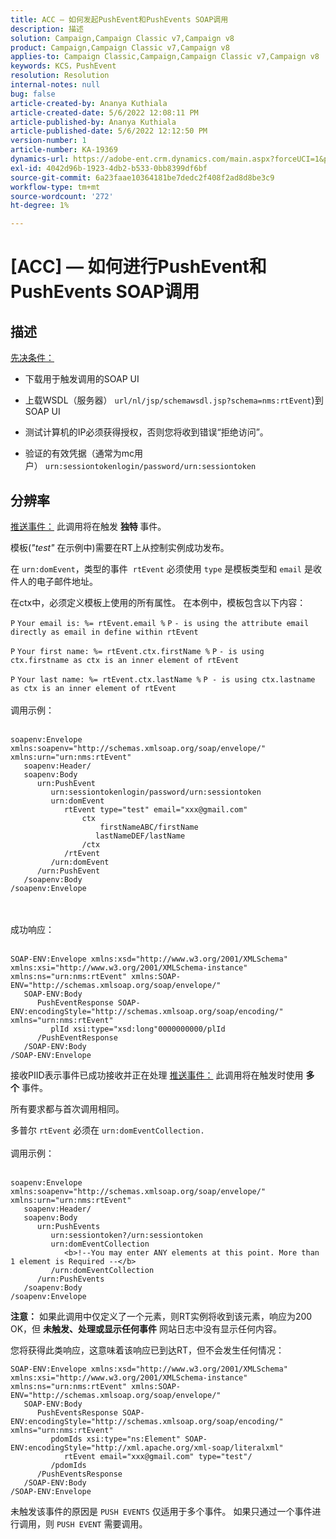 ```yaml
---
title: ACC — 如何发起PushEvent和PushEvents SOAP调用
description: 描述
solution: Campaign,Campaign Classic v7,Campaign v8
product: Campaign,Campaign Classic v7,Campaign v8
applies-to: Campaign Classic,Campaign,Campaign Classic v7,Campaign v8
keywords: KCS，PushEvent
resolution: Resolution
internal-notes: null
bug: false
article-created-by: Ananya Kuthiala
article-created-date: 5/6/2022 12:08:11 PM
article-published-by: Ananya Kuthiala
article-published-date: 5/6/2022 12:12:50 PM
version-number: 1
article-number: KA-19369
dynamics-url: https://adobe-ent.crm.dynamics.com/main.aspx?forceUCI=1&pagetype=entityrecord&etn=knowledgearticle&id=a22f902d-35cd-ec11-a7b5-0022480b639b
exl-id: 4042d96b-1923-4db2-b533-0bb8399df6bf
source-git-commit: 6a23faae10364181be7dedc2f408f2ad8d8be3c9
workflow-type: tm+mt
source-wordcount: '272'
ht-degree: 1%

---
```


# [ACC]  — 如何进行PushEvent和PushEvents SOAP调用

## 描述

<u>先决条件：</u>
- 下载用于触发调用的SOAP UI

- 上载WSDL（服务器） `url/nl/jsp/schemawsdl.jsp?schema=nms:rtEvent`)到SOAP UI

- 测试计算机的IP必须获得授权，否则您将收到错误“拒绝访问”。

- 验证的有效凭据（通常为mc用户） `urn:sessiontokenlogin/password/urn:sessiontoken`




## 分辨率

<u>推送事件：</u>
此调用将在触发 <b>独特 </b>事件。

模板(*&quot;test&quot;* 在示例中)需要在RT上从控制实例成功发布。

在 `urn:domEvent`，类型的事件  `rtEvent` 必须使用 `type` 是模板类型和 `email` 是收件人的电子邮件地址。

在ctx中，必须定义模板上使用的所有属性。 在本例中，模板包含以下内容：

`P` `Your email is: %= rtEvent.email %` `P` `- is using the attribute email directly as email in define within rtEvent`

`P` `Your first name: %= rtEvent.ctx.firstName %` `P` `- is using ctx.firstname as ctx is an inner element of rtEvent`

`P` `Your last name: %= rtEvent.ctx.lastName %` `P - is using ctx.lastname as ctx is an inner element of rtEvent`
<br><br>调用示例：<br><br>

```
soapenv:Envelope xmlns:soapenv="http://schemas.xmlsoap.org/soap/envelope/" xmlns:urn="urn:nms:rtEvent"
   soapenv:Header/
   soapenv:Body
      urn:PushEvent
         urn:sessiontokenlogin/password/urn:sessiontoken
         urn:domEvent
            rtEvent type="test" email="xxx@gmail.com" 
                ctx
                    firstNameABC/firstName
                   lastNameDEF/lastName
                /ctx
            /rtEvent
         /urn:domEvent
      /urn:PushEvent
   /soapenv:Body
/soapenv:Envelope
```

<br><br>成功响应：<br><br>

```
SOAP-ENV:Envelope xmlns:xsd="http://www.w3.org/2001/XMLSchema" xmlns:xsi="http://www.w3.org/2001/XMLSchema-instance" xmlns:ns="urn:nms:rtEvent" xmlns:SOAP-ENV="http://schemas.xmlsoap.org/soap/envelope/"
   SOAP-ENV:Body
      PushEventResponse SOAP-ENV:encodingStyle="http://schemas.xmlsoap.org/soap/encoding/" xmlns="urn:nms:rtEvent"
         plId xsi:type="xsd:long"0000000000/plId
      /PushEventResponse
   /SOAP-ENV:Body
/SOAP-ENV:Envelope
```

接收PIID表示事件已成功接收并正在处理
<u>推送事件：</u>
此调用将在触发时使用 <b>多个</b> 事件。

所有要求都与首次调用相同。

多普尔 `rtEvent` 必须在 `urn:domEventCollection.`
<br><br>调用示例：<br><br>

```
soapenv:Envelope xmlns:soapenv="http://schemas.xmlsoap.org/soap/envelope/" xmlns:urn="urn:nms:rtEvent"
   soapenv:Header/
   soapenv:Body
      urn:PushEvents
         urn:sessiontoken?/urn:sessiontoken
         urn:domEventCollection
            <b>!--You may enter ANY elements at this point. More than 1 element is Required --</b>
         /urn:domEventCollection
      /urn:PushEvents
   /soapenv:Body
/soapenv:Envelope
```

<b>注意：</b> 如果此调用中仅定义了一个元素，则RT实例将收到该元素，响应为200 OK，但 <b>未触发、处理或显示任何事件</b> 网站日志中没有显示任何内容。

您将获得此类响应，这意味着该响应已到达RT，但不会发生任何情况：

```
SOAP-ENV:Envelope xmlns:xsd="http://www.w3.org/2001/XMLSchema" xmlns:xsi="http://www.w3.org/2001/XMLSchema-instance" xmlns:ns="urn:nms:rtEvent" xmlns:SOAP-ENV="http://schemas.xmlsoap.org/soap/envelope/"
   SOAP-ENV:Body
      PushEventsResponse SOAP-ENV:encodingStyle="http://schemas.xmlsoap.org/soap/encoding/" xmlns="urn:nms:rtEvent"
         pdomIds xsi:type="ns:Element" SOAP-ENV:encodingStyle="http://xml.apache.org/xml-soap/literalxml"
            rtEvent email="xxx@gmail.com" type="test"/
         /pdomIds
      /PushEventsResponse
   /SOAP-ENV:Body
/SOAP-ENV:Envelope
```

未触发该事件的原因是 `PUSH EVENTS` 仅适用于多个事件。 如果只通过一个事件进行调用，则 `PUSH EVENT` 需要调用。
